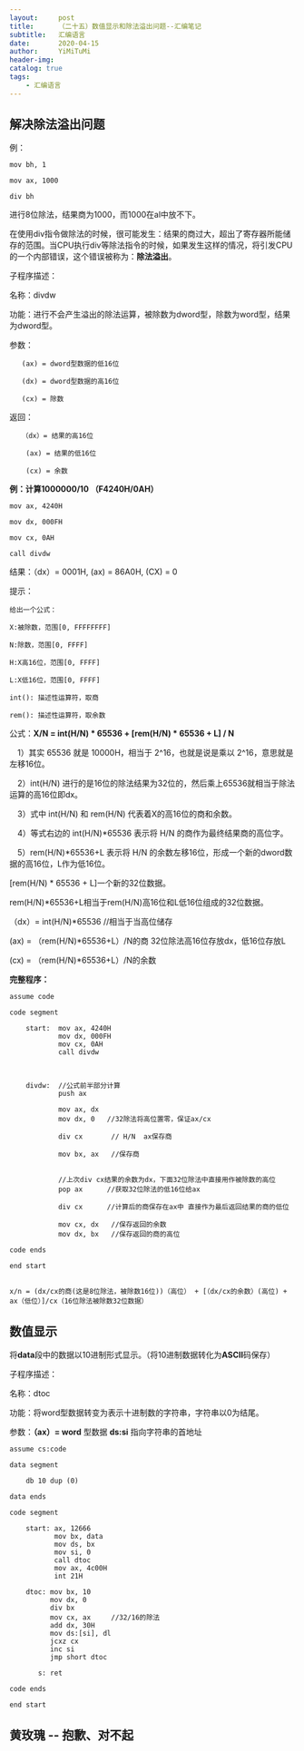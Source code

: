 ```yaml
---
layout:     post
title:      （二十五）数值显示和除法溢出问题--汇编笔记
subtitle:   汇编语言
date:       2020-04-15
author:     YiMiTuMi
header-img: 
catalog: true
tags:
    - 汇编语言
---
```


## 解决除法溢出问题

例：

	mov bh, 1
	
	mov ax, 1000
	
	div bh

进行8位除法，结果商为1000，而1000在al中放不下。

在使用div指令做除法的时候，很可能发生：结果的商过大，超出了寄存器所能储存的范围。当CPU执行div等除法指令的时候，如果发生这样的情况，将引发CPU的一个内部错误，这个错误被称为：**除法溢出**。

子程序描述：

名称：divdw

功能：进行不会产生溢出的除法运算，被除数为dword型，除数为word型，结果为dword型。

参数：

	   (ax) = dword型数据的低16位
	
	   (dx) = dword型数据的高16位
	
	   (cx) = 除数

返回：

	   （dx）= 结果的高16位
	   	
		(ax) = 结果的低16位
	 
	    (cx) = 余数


**例：计算1000000/10 （F4240H/0AH）**

	mov ax, 4240H
	
	mov dx, 000FH
	
	mov cx, 0AH
	
	call divdw

结果：（dx）= 0001H, (ax) = 86A0H, (CX) = 0

提示：

	给出一个公式：
	
	X:被除数，范围[0, FFFFFFFF]
	
	N:除数，范围[0, FFFF]
	
	H:X高16位，范围[0, FFFF]
	
	L:X低16位，范围[0, FFFF]
	
	int(): 描述性运算符，取商
	
	rem(): 描述性运算符，取余数

公式：**X/N = int(H/N) * 65536 + [rem(H/N) * 65536 + L] / N**

&emsp;1）其实 65536 就是 10000H，相当于 2^16，也就是说是乘以 2^16，意思就是左移16位。

&emsp;2）int(H/N) 进行的是16位的除法结果为32位的，然后乘上65536就相当于除法运算的高16位即dx。

&emsp;3）式中 int(H/N) 和 rem(H/N) 代表着X的高16位的商和余数。

&emsp;4）等式右边的 int(H/N)*65536 表示将 H/N 的商作为最终结果商的高位字。

&emsp;5）rem(H/N)*65536+L 表示将 H/N 的余数左移16位，形成一个新的dword数据的高16位，L作为低16位。

[rem(H/N) * 65536 + L]一个新的32位数据。

rem(H/N)*65536+L相当于rem(H/N)高16位和L低16位组成的32位数据。

（dx）= int(H/N)*65536 //相当于当高位储存

 (ax) = （rem(H/N)*65536+L）/N的商 32位除法高16位存放dx，低16位存放L

 (cx) = （rem(H/N)*65536+L）/N的余数


**完整程序：**

	assume code
	
	code segment
	
		start:  mov ax, 4240H
				mov dx, 000FH
				mov cx, 0AH
				call divdw
	
				
	
		divdw:  //公式前半部分计算
				push ax		
	
				mov ax, dx    
				mov dx, 0   //32除法将高位置零，保证ax/cx
	
				div cx       // H/N  ax保存商
				
				mov bx, ax   //保存商
				
	
				//上次div cx结果的余数为dx，下面32位除法中直接用作被除数的高位
				pop ax      //获取32位除法的低16位给ax
				
				div cx      //计算后的商保存在ax中 直接作为最后返回结果的商的低位
	
				mov cx, dx   //保存返回的余数
				mov dx, bx   //保存返回的商的高位
				
	code ends
	
	end start
			

	x/n = (dx/cx的商(这是8位除法，被除数16位))（高位） + [（dx/cx的余数）(高位) + ax（低位）]/cx（16位除法被除数32位数据）
			
	
## 数值显示
			
将**data**段中的数据以10进制形式显示。（将10进制数据转化为**ASCII**码保存）		
			
子程序描述：

名称：dtoc

功能：将word型数据转变为表示十进制数的字符串，字符串以0为结尾。

参数：**（ax）= word** 型数据  **ds:si** 指向字符串的首地址

	assume cs:code
	
	data segment
		
		db 10 dup (0) 
	
	data ends 
	
	code segment
	
		start: ax, 12666
		       mov bx, data
			   mov ds, bx
			   mov si, 0
			   call dtoc
			   mov ax, 4c00H
			   int 21H
			
		dtoc: mov bx, 10
			  mov dx, 0
			  div bx
			  mov cx, ax     //32/16的除法
			  add dx, 30H
			  mov ds:[si], dl
			  jcxz cx
			  inc si
			  jmp short dtoc
			
	       s: ret	
			
	code ends
	
	end start

## 黄玫瑰 -- 抱歉、对不起